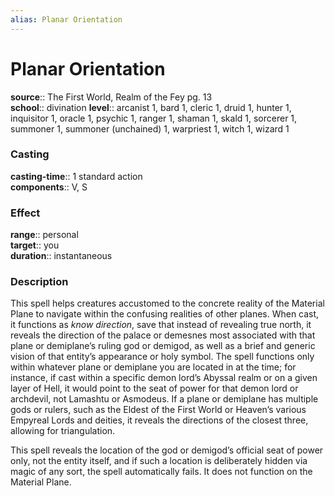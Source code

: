 ```yaml
---
alias: Planar Orientation
---
```


# Planar Orientation 

**source**:: The First World, Realm of the Fey pg. 13  
**school**:: divination
**level**:: arcanist 1, bard 1, cleric 1, druid 1, hunter 1, inquisitor 1, oracle 1, psychic 1, ranger 1, shaman 1, skald 1, sorcerer 1, summoner 1, summoner (unchained) 1, warpriest 1, witch 1, wizard 1

### Casting 

**casting-time**:: 1 standard action  
**components**:: V, S

### Effect 

**range**:: personal  
**target**:: you  
**duration**:: instantaneous

### Description 

This spell helps creatures accustomed to the concrete reality of the Material Plane to navigate within the confusing realities of other planes. When cast, it functions as *know direction*, save that instead of revealing true north, it reveals the direction of the palace or demesnes most associated with that plane or demiplane’s ruling god or demigod, as well as a brief and generic vision of that entity’s appearance or holy symbol. The spell functions only within whatever plane or demiplane you are located in at the time; for instance, if cast within a specific demon lord’s Abyssal realm or on a given layer of Hell, it would point to the seat of power for that demon lord or archdevil, not Lamashtu or Asmodeus. If a plane or demiplane has multiple gods or rulers, such as the Eldest of the First World or Heaven’s various Empyreal Lords and deities, it reveals the directions of the closest three, allowing for triangulation.  
  
This spell reveals the location of the god or demigod’s official seat of power only, not the entity itself, and if such a location is deliberately hidden via magic of any sort, the spell automatically fails. It does not function on the Material Plane.
